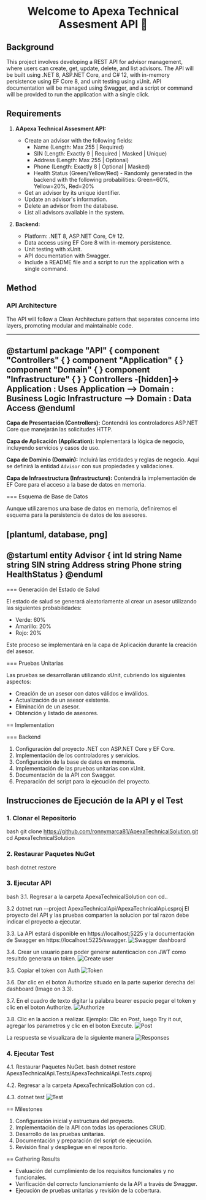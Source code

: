 <h1 align="center">Welcome to Apexa Technical Assesment API 👋</h1>

## Background


This project involves developing a REST API for advisor management, where users can create, get, update, delete, and list advisors. The API will be built using .NET 8, ASP.NET Core, and C# 12, with in-memory persistence using EF Core 8, and unit testing using xUnit. API documentation will be managed using Swagger, and a script or command will be provided to run the application with a single click.

## Requirements

1. **AApexa Technical Assesment API:**  
   - Create an advisor with the following fields:
      - Name (Length: Max 255 | Required)
      - SIN (Length: Exactly 9 | Required | Masked | Unique)
      - Address (Length: Max 255 | Optional)
      - Phone (Length: Exactly 8 | Optional | Masked)
      - Health Status (Green/Yellow/Red) - Randomly generated in the backend with the following probabilities: Green=60%, Yellow=20%, Red=20%
   - Get an advisor by its unique identifier.
   - Update an advisor's information.
   - Delete an advisor from the database.
   - List all advisors available in the system.

2. **Backend:**
   - Platform: .NET 8, ASP.NET Core, C# 12.
   - Data access using EF Core 8 with in-memory persistence.
   - Unit testing with xUnit.
   - API documentation with Swagger.
   - Include a README file and a script to run the application with a single command.

## Method

### API Architecture

The API will follow a Clean Architecture pattern that separates concerns into layers, promoting modular and maintainable code.

----
@startuml
    package "API" {
        component "Controllers" {
        }
        component "Application" {
        }
        component "Domain" {
        }
        component "Infrastructure" {
        }
    }
    Controllers -[hidden]-> Application : Uses
    Application --> Domain : Business Logic
    Infrastructure --> Domain : Data Access
@enduml
----

**Capa de Presentación (Controllers):** Contendrá los controladores ASP.NET Core que manejarán las solicitudes HTTP.

**Capa de Aplicación (Application):** Implementará la lógica de negocio, incluyendo servicios y casos de uso.

**Capa de Dominio (Domain):** Incluirá las entidades y reglas de negocio. Aquí se definirá la entidad `Advisor` con sus propiedades y validaciones.

**Capa de Infraestructura (Infrastructure):** Contendrá la implementación de EF Core para el acceso a la base de datos en memoria.

=== Esquema de Base de Datos

Aunque utilizaremos una base de datos en memoria, definiremos el esquema para la persistencia de datos de los asesores.

[plantuml, database, png]
----
@startuml
entity Advisor {
    int Id
    string Name
    string SIN
    string Address
    string Phone
    string HealthStatus
}
@enduml
----

=== Generación del Estado de Salud

El estado de salud se generará aleatoriamente al crear un asesor utilizando las siguientes probabilidades:

- Verde: 60%
- Amarillo: 20%
- Rojo: 20%

Este proceso se implementará en la capa de Aplicación durante la creación del asesor.

=== Pruebas Unitarias

Las pruebas se desarrollarán utilizando xUnit, cubriendo los siguientes aspectos:

- Creación de un asesor con datos válidos e inválidos.
- Actualización de un asesor existente.
- Eliminación de un asesor.
- Obtención y listado de asesores.

== Implementation

=== Backend

1. Configuración del proyecto .NET con ASP.NET Core y EF Core.
2. Implementación de los controladores y servicios.
3. Configuración de la base de datos en memoria.
4. Implementación de las pruebas unitarias con xUnit.
5. Documentación de la API con Swagger.
6. Preparación del script para la ejecución del proyecto.

## Instrucciones de Ejecución de la API y el Test

### 1. Clonar el Repositorio

bash
git clone https://github.com/ronnymarca81/ApexaTechnicalSolution.git
cd ApexaTechnicalSolution

### 2. Restaurar Paquetes NuGet
bash
dotnet restore

### 3. Ejecutar API
bash
3.1. Regresar a la carpeta ApexaTechnicalSolution con cd..

3.2 dotnet run --project ApexaTechnicalApi/ApexaTechnicalApi.csproj
El proyecto del API y las pruebas comparten la solucion por tal razon debe indicar el proyecto a ejecutar.

3.3. La API estará disponible en https://localhost:5225 y la documentación de Swagger en https://localhost:5225/swagger.
![Swagger dashboard](https://github.com/user-attachments/assets/8b6e3d7e-4f02-4ca0-b123-6c1b899fae14)

3.4. Crear un usuario para poder generar autenticacion con JWT como resultdo generara un token.
![Create user](https://github.com/user-attachments/assets/805d67da-913f-45a7-b51c-26cfceb16327)

3.5. Copiar el token con Auth
![Token](https://github.com/user-attachments/assets/d38fab9b-521b-44c1-a88b-fc87ec365b70)

3.6. Dar clic en el boton Authorize situado en la parte superior derecha del dashboard (Image on 3.3).

3.7. En el cuadro de texto digitar la palabra bearer espacio pegar el token y clic en el boton Authorize.
![Authorize](https://github.com/user-attachments/assets/c069cc9a-cf15-48a0-962d-5505f865e89c)

3.8. Clic en la accion a realizar. 
Ejemplo: 
Clic en Post, luego Try it out, agregar los parametros y clic en el boton Execute.
![Post](https://github.com/user-attachments/assets/10851a96-3ec0-440b-9239-e531e6a6d87b)

La respuesta se visualizara de la siguiente manera
![Responses](https://github.com/user-attachments/assets/4c66e32a-7b14-41aa-89ae-091f8c307a1f)

### 4. Ejecutar Test

4.1. Restaurar Paquetes NuGet.
bash
dotnet restore ApexaTechnicalApi.Tests/ApexaTechnicalApi.Tests.csproj

4.2. Regresar a la carpeta ApexaTechnicalSolution con cd..

4.3. dotnet test
![Test](https://github.com/user-attachments/assets/c5d9870c-7241-4329-ac39-c11f88a58486)

== Milestones

1. Configuración inicial y estructura del proyecto.
2. Implementación de la API con todas las operaciones CRUD.
3. Desarrollo de las pruebas unitarias.
4. Documentación y preparación del script de ejecución.
5. Revisión final y despliegue en el repositorio.

== Gathering Results

- Evaluación del cumplimiento de los requisitos funcionales y no funcionales.
- Verificación del correcto funcionamiento de la API a través de Swagger.
- Ejecución de pruebas unitarias y revisión de la cobertura.

